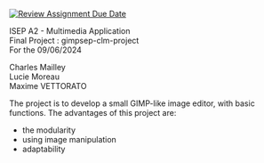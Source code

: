 [![Review Assignment Due Date](https://classroom.github.com/assets/deadline-readme-button-24ddc0f5d75046c5622901739e7c5dd533143b0c8e959d652212380cedb1ea36.svg)](https://classroom.github.com/a/Bnx15ZSC)

ISEP A2 - Multimedia Application  
Final Project : gimpsep-clm-project  
For the 09/06/2024  

Charles Mailley  
Lucie Moreau  
Maxime VETTORATO  


The project is to develop a small GIMP-like image editor, with basic functions.
The advantages of this project are:
* the modularity
* using image manipulation
* adaptability